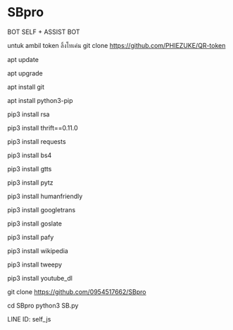 # SBpro
BOT SELF + ASSIST BOT

untuk ambil token ลิ้งโทเค่น
git clone https://github.com/PHIEZUKE/QR-token

apt update

apt upgrade

apt install git

apt install python3-pip

pip3 install rsa

pip3 install thrift==0.11.0

pip3 install requests

pip3 install bs4

pip3 install gtts

pip3 install pytz

pip3 install humanfriendly

pip3 install googletrans

pip3 install goslate

pip3 install pafy

pip3 install wikipedia

pip3 install tweepy

pip3 install youtube_dl

git clone https://github.com/0954517662/SBpro

cd SBpro
python3 SB.py

LINE ID: self_js
